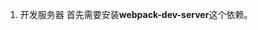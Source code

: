 <!--
 * @Author: Heyafeng
 * @Date: 2022-08-14 20:22:50
 * @LastEditors: Heyafeng
 * @LastEditTime: 2022-08-14 20:25:09
 * @Description: file contens
-->

1. 开发服务器
   首先需要安装**webpack-dev-server**这个依赖。

